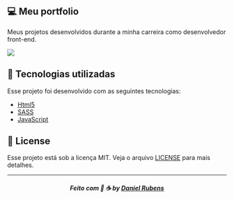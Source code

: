 ## 💻 Meu portfolio

Meus projetos desenvolvidos durante a minha carreira como desenvolvedor front-end.

<img  src="./img/frontgif.gif">

## :rocket:  Tecnologias utilizadas
Esse projeto foi desenvolvido com as seguintes tecnologias:
- [Html5](https://html.spec.whatwg.org/)
- [SASS](https://sass-lang.com/)
- [JavaScript](https://developer.mozilla.org/pt-BR/docs/Web/JavaScript)

## 📝 License

Esse projeto está sob a licença MIT. Veja o arquivo [LICENSE](LICENSE) para mais detalhes.

---
<h5 align="center">
    Feito com 🖤 ☕  by <a href="https://danielcrubens.github.io/" target="_blank">Daniel Rubens</a>
</h5>